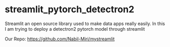 # streamlit_pytorch_detectron2
Streamlit an open source library used to make data apps really easily. In this I am trying to deploy a detectron2 pytorch model through streamlit

Our Repo: https://github.com/Nabil-Miri/mystreamlit
